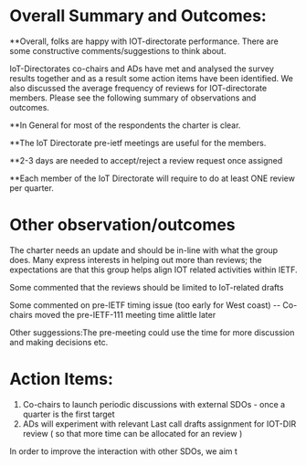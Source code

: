 # Overall Summary and Outcomes:


**Overall, folks are happy with IOT-directorate performance. There are some constructive comments/suggestions to think about.

IoT-Directorates co-chairs and ADs have met and analysed the survey results together and as a result some action items have been identified.
We also discussed the average frequency of reviews for IOT-directorate members. Please see the following summary of observations and outcomes.

**In General for most of the respondents the charter is clear. 

**The IoT Directorate pre-ietf meetings are useful for the members. 

**2-3 days are needed to accept/reject a review request once assigned

**Each member of the IoT Directorate will require to do at least ONE review per quarter. 

# Other observation/outcomes 

The charter needs an update and should be in-line with what the group does. Many express interests in helping out more than reviews; the expectations are that this group helps align IOT related activities within IETF.

Some commented that the reviews should be limited to IoT-related drafts

Some commented on pre-IETF timing issue (too early for West coast) -- Co-chairs moved  the pre-IETF-111 meeting time alittle later

Other suggessions:The pre-meeting could use the time for more discussion and making decisions etc.


# Action Items: 
1) Co-chairs to launch periodic discussions with external SDOs - once a quarter is the first target
2) ADs will experiment with relevant Last call drafts assignment for IOT-DIR review ( so that more time can be allocated for an review )


In order to improve the interaction with other SDOs, we aim t 
